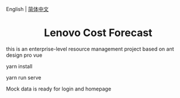 English | [简体中文](./README.zh-CN.md)

<h1 align="center">Lenovo Cost Forecast</h1>

this is an enterprise-level resource management project based on ant design pro vue

yarn install

yarn run serve

Mock data is ready for login and homepage
